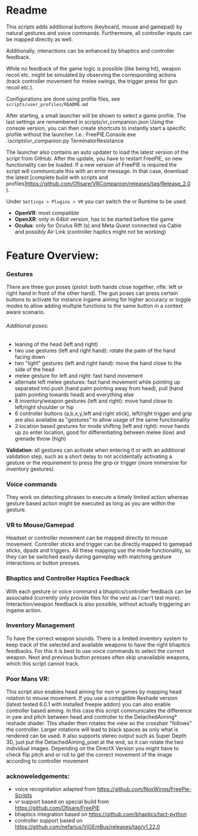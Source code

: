 # Readme
This scripts adds additional buttons (keyboard, mouse and gamepad) by natural gestures and voice commands.
Furthermore, all controller inputs can be mapped directly as well.

Additionally, interactions can be enhanced by bhaptics and controller feedback.

While no feedback of the game logic is possible (like being hit), weapon recoil etc. might be simulated
by observing the corresponding actions (track controller movement for melee swings, the trigger press
for gun recoil etc.).

Configurations are done using profile files, see `scripts/user_profiles/README.md`

After starting, a small launcher will be shown to select a game profile.
The last settings are remembered in scripts/vr_companion.json
Using the console version, you can then create shortcuts to instantly start a specific profile without the launcher.
I.e.: FreePIE.Console.exe .\scripts\vr_companion.py TerminatorResistance

The launcher also contains an auto updater to load the latest version of the script from GitHub.
After the update, you have to restart FreePIE, so new functionality can be loaded.
If a new version of FreePIE is required the script will communicate this with an error message.
In that case, download the latest [complete build with scripts and profiles]https://github.com/Ofisare/VRCompanion/releases/tag/Release_2.0).

Under `Settings > Plugins > VR` you can switch the vr Runtime to be used:
 - **OpenVR**: most compatible
 - **OpenXR**: only in 64bit version, has to be started before the game
 - **Oculus**: only for Oculus Rift (s) and Meta Quest connected via Cable and possibly Air Link (controller haptics might not be working)

# Feature Overview:

### Gestures

 There are three gun poses (pistol: both hands close together, rifle: left or right hand in front of the other hand).
 The gun poses can press certain buttons to activate for instance ingame aiming for higher accuracy or toggle modes
 to allow adding multiple functions to the same button in a context aware scenario.

###### Additional poses:
 - leaning of the head (left and right)
 - two use gestures (left and right hand): rotate the palm of the hand facing down
 - two "light" gestures (left and right hand): move the hand close to the side of the head
 - melee gesture for left and right: fast hand movement
 - alternate left melee gestures: fast hand movement while pointing up separated into push (hand palm pointing away from head), pull (hand palm pointing towards head) and everything else
 - 8 inventory/weapon gestures (left and right): move hand close to left/right shoulder or hip
 - 6 controller buttons (a,b,x,y,left and right stick), left/right trigger and grip are also available as "gestures" to allow usage of the same functionality
 - 2 location based gestures for mode shifting (left and right): move hands up zo enter location, good for differentiating between melee (low) and grenade throw (high)

**Validation**: all gestures can activate when entering it or with an additional validation step, such as a short delay to not accidentally activating a gesture
or the requirement to press the grip or trigger (more immersive for inventory gestures).

### Voice commands

They work on detecting phrases to execute a timely limited action whereas gesture based action
might be executed as long as you are within the gesture.

### VR to Mouse/Gamepad

Headset or controller movement can be mapped directly to mouse movement.
Controller sticks and trigger can be directly mapped to gamepad sticks, dpads and triggers.
All these mapping use the mode functionality, so they can be switched easily during gameplay
with matching gesture interactions or button presses.

### Bhaptics and Controller Haptics Feedback

With each gesture or voice command a bhaptics/controller feedback can be associated (currently only provide files for the vest as I can't test more).
Interaction/weapon feedback is also possible, without actually triggering an ingame action.

### Inventory Management

To have the correct weapon sounds. There is a limited inventory system to keep track of
the selected and available weapons to have the right bhaptics feedbacks.
For this it is best to use voice commands to select the correct weapon.
Next and previous button presses often skip unavailable weapons, which this script cannot track.

### Poor Mans VR:

This script also enables head aiming for non vr games by mapping head rotation to mouse movement.
If you use a compatible Reshade version (latest tested 6.0.1 with installed freepie addon)
you can also enable controller based aiming. In this case this script communicates the difference
in yaw and pitch between head and controller to the DetachedAiming* reshade shader. This shader
then rotates the view so the crosshair "follows" the controller. Larger rotations will lead to black
spaces as only what is rendered can be used.
It also supports stereo output such as Super Depth 3D, just put the DetachedAiming_pixel at the end, so it can rotate
the two individual images.
Depending on the DirectX Version you might have to check flip pitch and or roll to get the
correct movement of the image according to controller movement

### acknoweledgements:
 - voice recognitation adapted from https://github.com/NoxWings/FreePie-Scripts
 - vr support based on special build from https://github.com/Ofisare/FreePIE
 - bhaptics integration based on https://github.com/bhaptics/tact-python
 - controller support based on https://github.com/nefarius/ViGEmBus/releases/tag/v1.22.0


